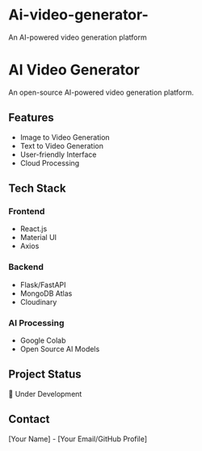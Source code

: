 # Ai-video-generator-
An AI-powered video generation platform
# AI Video Generator

An open-source AI-powered video generation platform.

## Features
- Image to Video Generation
- Text to Video Generation
- User-friendly Interface
- Cloud Processing

## Tech Stack
### Frontend
- React.js
- Material UI
- Axios

### Backend
- Flask/FastAPI
- MongoDB Atlas
- Cloudinary

### AI Processing
- Google Colab
- Open Source AI Models

## Project Status
🚧 Under Development

## Contact
[Your Name] - [Your Email/GitHub Profile]
